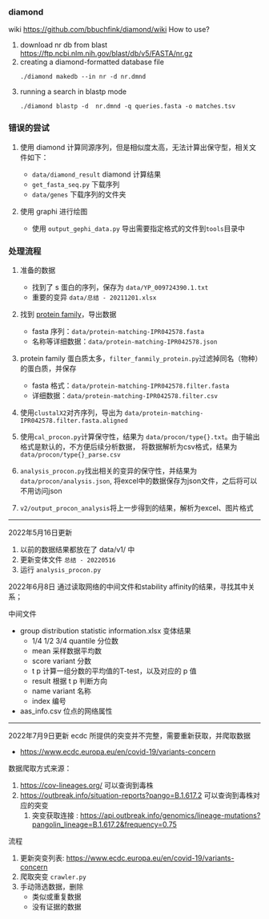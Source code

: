 ### diamond
wiki https://github.com/bbuchfink/diamond/wiki
How to use?
1. download nr db from blast https://ftp.ncbi.nlm.nih.gov/blast/db/v5/FASTA/nr.gz
2. creating a diamond-formatted database file 
    ```shell
    ./diamond makedb --in nr -d nr.dmnd
    ```
3. running a search in blastp mode
   ```shell
   ./diamond blastp -d  nr.dmnd -q queries.fasta -o matches.tsv
   ```

### 错误的尝试
1. 使用 diamond 计算同源序列，但是相似度太高，无法计算出保守型，相关文件如下：
   * `data/diamond_result` diamond 计算结果
   * `get_fasta_seq.py` 下载序列
   * `data/genes`  下载序列的文件夹
   
2. 使用 graphi 进行绘图
   * 使用 `output_gephi_data.py` 导出需要指定格式的文件到`tools`目录中
### 处理流程
1. 准备的数据
   * 找到了 s 蛋白的序列，保存为 `data/YP_009724390.1.txt`
   * 重要的变异 `data/总结 - 20211201.xlsx`
2. 找到 [protein family](http://www.ebi.ac.uk/interpro/result/InterProScan/iprscan5-R20210917-073330-0879-28690888-p2m/)，导出数据
      * fasta 序列：`data/protein-matching-IPR042578.fasta`
      * 名称等详细数据：`data/protein-matching-IPR042578.json` 
3. protein family 蛋白质太多，`filter_fanmily_protein.py`过滤掉同名（物种）的蛋白质，并保存
      * fasta 格式：`data/protein-matching-IPR042578.filter.fasta`
      * 详细数据：`data/protein-matching-IPR042578.filter.csv`
5. 使用`clustalX2`对齐序列，导出为 `data/protein-matching-IPR042578.filter.fasta.aligned`
6. 使用`cal_procon.py`计算保守性，结果为 `data/procon/type{}.txt`。由于输出格式是默认的，不方便后续分析数据，
   将数据解析为csv格式，结果为`data/procon/type{}_parse.csv`
   
7. `analysis_procon.py`找出相关的变异的保守性，并结果为 `data/procon/analysis.json`, 将excel中的数据保存为json文件，之后将可以不用访问json
8. `v2/output_procon_analysis`将上一步得到的结果，解析为excel、图片格式

---
2022年5月16日更新
1. 以前的数据结果都放在了 data/v1/ 中
2. 更新变体文件 `总结 - 20220516`
3. 运行 `analysis_procon.py`

2022年6月8日
通过读取网络的中间文件和stability affinity的结果，寻找其中关系；

中间文件
* group distribution statistic information.xlsx 变体结果
  * 1/4 1/2 3/4 quantile 分位数
  * mean 采样数据平均数
  * score variant 分数
  * t p 计算一组分数的平均值的T-test，以及对应的 p 值
  * result 根据 t p 判断方向
  * name variant 名称
  * index 编号
* aas_info.csv 位点的网络属性


---
2022年7月9日更新
ecdc 所提供的突变并不完整，需要重新获取，并爬取数据
* https://www.ecdc.europa.eu/en/covid-19/variants-concern

数据爬取方式来源：
1. https://cov-lineages.org/ 可以查询到毒株
2. https://outbreak.info/situation-reports?pango=B.1.617.2 可以查询到毒株对应的突变
   1. 突变获取连接 : https://api.outbreak.info/genomics/lineage-mutations?pangolin_lineage=B.1.617.2&frequency=0.75

流程
1. 更新突变列表: https://www.ecdc.europa.eu/en/covid-19/variants-concern
2. 爬取突变 `crawler.py`
3. 手动筛选数据，删除
    * 类似或重复数据
    * 没有证据的数据

   

